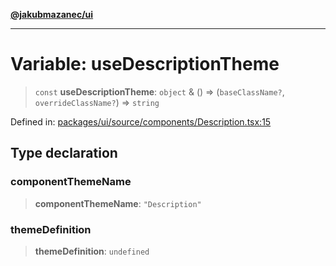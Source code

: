 [**@jakubmazanec/ui**](../README.md)

---

# Variable: useDescriptionTheme

> `const` **useDescriptionTheme**: `object` & () => (`baseClassName?`, `overrideClassName?`) =>
> `string`

Defined in:
[packages/ui/source/components/Description.tsx:15](https://github.com/jakubmazanec/tools/blob/6fe16df773d5da14c29261ea934e72b3f99fabb7/packages/ui/source/components/Description.tsx#L15)

## Type declaration

### componentThemeName

> **componentThemeName**: `"Description"`

### themeDefinition

> **themeDefinition**: `undefined`
